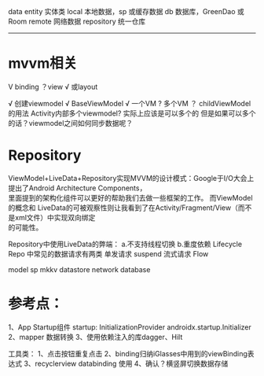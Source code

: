 data
    entity 实体类
    local 本地数据，sp 或缓存数据
    db 数据库，GreenDao 或 Room
    remote 网络数据
    repository 统一仓库



------------------------------------------------------------------------
# mvvm相关
V binding
？view
√ 或layout

√ 创建viewmodel
√ BaseViewModel
√ 一个VM
?  多个VM
？ childViewModel的用法
Activity内部多个viewmodel? 实际上应该是可以多个的
但是如果可以多个的话？viewmodel之间如何同步数据呢？

# Repository
ViewModel+LiveData+Repository实现MVVM的设计模式：Google于I/O大会上提出了Android Architecture Components，  
里面提到的架构化组件可以更好的帮助我们去做一些框架的工作。
而ViewModel的概念和 LiveData的可被观察性则让我看到了在Activity/Fragment/View（而不是xml文件）中实现双向绑定  
的可能性。

Repository中使用LiveData的弊端：
a.不支持线程切换
b.重度依赖 Lifecycle
Repo 中常见的数据请求有两类
    单发请求 suspend
    流式请求 Flow

model
  sp mkkv datastore
  network
  database


# 参考点：
1、App Startup组件
startup: InitializationProvider androidx.startup.Initializer
2、mapper 数据转换
3、使用依赖注入的库dagger、Hilt


工具类：
1、点击按钮重复点击
2、binding归纳iGlasses中用到的viewBinding表达式
3、recyclerview databinding 使用
4、确认？横竖屏切换数据存储
